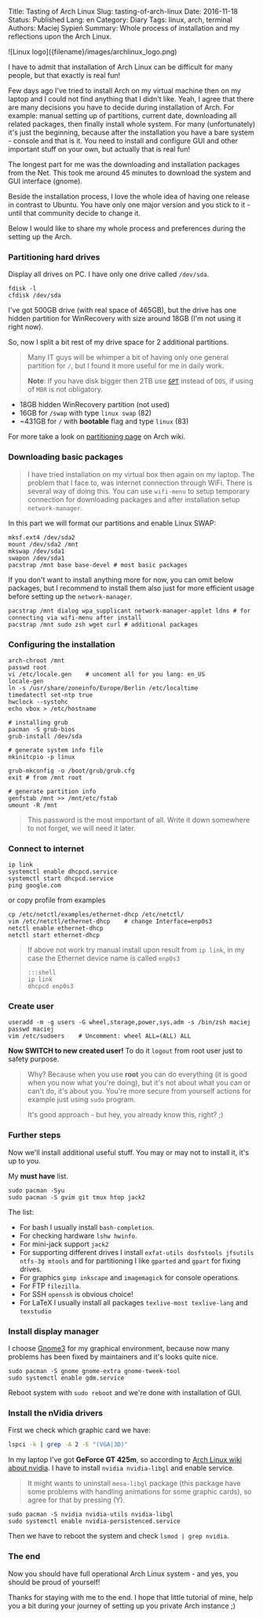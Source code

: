 Title:		Tasting of Arch Linux
Slug:			tasting-of-arch-linux
Date:			2016-11-18
Status:		Published
Lang:     en
Category: Diary
Tags:			linux, arch, terminal
Authors:	Maciej Sypień
Summary:  Whole process of installation and my reflections upon the Arch Linux.

<div class="intro-article-image-sm" markdown="1">
  ![Linux logo]({filename}/images/archlinux_logo.png)
</div>


I have to admit that installation of Arch Linux can be difficult for many people, but that exactly is real fun!

Few days ago I've tried to install Arch on my virtual machine then on my laptop and I could not find anything that I didn't like. Yeah, I agree that there are many decisions you have to decide during installation of Arch. For example: manual setting up of partitions, current date, downloading all related packages, then finally install whole system. For many (unfortunately) it's just the beginning, because after the installation you have a bare system - console and that is it. You need to install and configure GUI and other important stuff on your own, but actually that is real fun!

The longest part for me was the downloading and installation packages from the Net. This took me around 45 minutes to download the system and GUI interface (gnome).

Beside the installation process, I love the whole idea of having one release in contrast to Ubuntu. You have only one major version and you stick to it - until that community decide to change it.

Below I would like to share my whole process and preferences during the setting up the Arch.

### Partitioning hard drives
Display all drives on PC. I have only one drive called `/dev/sda`.

```shell
fdisk -l
cfdisk /dev/sda
```

I've got 500GB drive (with real space of 465GB), but the drive has one hidden partition for WinRecovery with size around 18GB (I'm not using it right now).

So, now I split a bit rest of my drive space for 2 additional partitions.

> Many IT guys will be whimper a bit of having only one general partition for `/`, but I found it more useful for me in daily work.
>
> **Note**: If you have disk bigger then 2TB use [`GPT`](https://en.wikipedia.org/wiki/GUID_Partition_Table) instead of `DOS`, if using of `MBR` is not obligatory.

-   18GB hidden WinRecovery partition (not used)
-   16GB for `/swap` with type `linux swap` (82)
-   ~431GB for `/` with **bootable** flag and type `linux` (83)

For more take a look on [partitioning page][arch-partitioning] on Arch wiki.


### Downloading basic packages
> I have tried installation on my virtual box then again on my laptop. The problem that I face to, was internet connection through WiFi. There is several way of doing this. You can use `wifi-menu` to setup temporary connection for downloading packages and after installation setup `network-manager`.

In this part we will format our partitions and enable Linux SWAP:

```shell
mksf.ext4 /dev/sda2
mount /dev/sda2 /mnt
mkswap /dev/sda1
swapon /dev/sda1
pacstrap /mnt base base-devel # most basic packages
```

If you don't want to install anything more for now, you can omit below packages, but I recommend to install them also just for more efficient usage before setting up the `network-manager`.

```shell
pacstrap /mnt dialog wpa_supplicant network-manager-applet ldns # for connecting via wifi-menu after install
pacstrap /mnt sudo zsh wget curl # additional packages
```

### Configuring the installation
```shell
arch-chroot /mnt
passwd root
vi /etc/locale.gen    # uncoment all for you lang: en_US
locale-gen
ln -s /usr/share/zoneinfo/Europe/Berlin /etc/localtime
timedatectl set-ntp true
hwclock --systohc
echo vbox > /etc/hostname

# installing grub
pacman -S grub-bios
grub-install /dev/sda

# generate system info file
mkinitcpio -p linux

grub-mkconfig -o /boot/grub/grub.cfg
exit # from /mnt root

# generate partition info
genfstab /mnt >> /mnt/etc/fstab
umount -R /mnt
```

> This password is the most important of all. Write it down somewhere to not forget, we will need it later.

### Connect to internet

```shell
ip link
systemctl enable dhcpcd.service
systemctl start dhcpcd.service
ping google.com
```

or copy profile from examples

```shell
cp /etc/netctl/examples/ethernet-dhcp /etc/netctl/
vim /etc/netctl/ethernet-dhcp    # change Interface=enp0s3
netctl enable ethernet-dhcp
netctl start ethernet-dhcp
```

> If above not work try manual install upon result from `ip link`, in my case the Ethernet device name is called `enp0s3`
>
>     :::shell
>     ip link
>     dhcpcd enp0s3
>

### Create user

```shell
useradd -m -g users -G wheel,storage,power,sys,adm -s /bin/zsh maciej
passwd maciej
vim /etc/sudoers    # Uncomment: wheel ALL=(ALL) ALL
```

**Now SWITCH to new created user!**
To do it `logout` from root user just to safety purpose.

> Why? Because when you use **root** you can do everything (it is good when you now what you're doing), but it's not about what you can or can't do, it's about you. You're more secure from yourself actions for example just using `sudo` program.
>
> It's good approach - but hey, you already know this, right? ;)


### Further steps
Now we'll install additional useful stuff. You may or may not to install it, it's up to you.

My **must have** list.
```shell
sudo pacman -Syu
sudo pacman -S gvim git tmux htop jack2
```

The list:

-   For bash I usually install `bash-completion`.
-   For checking hardware `lshw hwinfo`.
-   For mini-jack support `jack2`
-   For supporting different drives I install `exfat-utils dosfstools jfsutils ntfs-3g mtools` and for partitioning I like `gparted` and `gpart` for fixing drives.
-   For graphics `gimp inkscape` and `imagemagick` for console operations.
-   For FTP `filezilla`.
-   For SSH `openssh` is obvious choice!
-   For LaTeX I usually install all packages `texlive-most texlive-lang` and `texstudio`


### Install display manager

I choose [Gnome3](https://www.gnome.org/gnome-3/) for my graphical environment, because now many problems has been fixed by maintainers and it's looks quite nice.

```shell
sudo pacman -S gnome gnome-extra gnome-tweek-tool
sudo systemctl enable gdm.service
```

Reboot system with `sudo reboot` and we're done with installation of GUI.


### Install the nVidia drivers
First we check which graphic card we have:

```bash
lspci -k | grep -A 2 -E "(VGA|3D)"
```

In my laptop I've got **GeForce GT 425m**, so according to [Arch Linux wiki about nvidia](). I have to install `nvidia nvidia-libgl` and enable service.

> It might wants to uninstall `mesa-libgl` package (this package have some problems with handling animations for some graphic cards), so agree for that by pressing (Y).

```shell
sudo pacman -S nvidia nvidia-utils nvidia-libgl
sudo systemctl enable nvidia-persistenced.service
```

Then we have to reboot the system and check `lsmod | grep nvidia`.

### The end
Now you should have full operational Arch Linux system - and yes, you should be proud of yourself!

Thanks for staying with me to the end. I hope that little tutorial of mine, help you a bit during your journey of setting up you private Arch instance ;)

[github]: https://github.com
[arch-partitioning]: https://wiki.archlinux.org/index.php/partitioning
